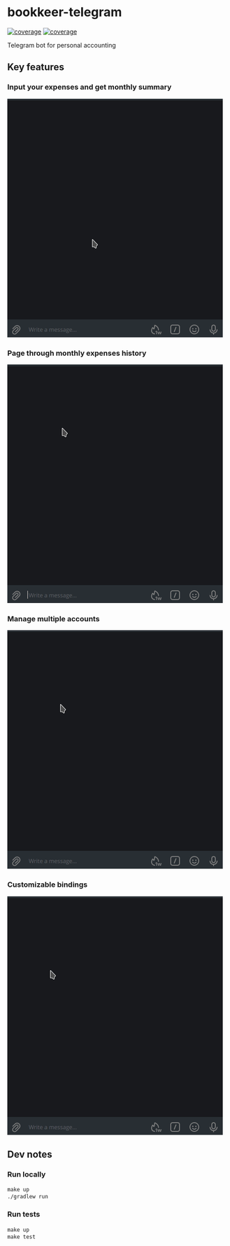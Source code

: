 # bookkeer-telegram

[![coverage](https://gitlab.com/atten0/bookkeeper-telegram/badges/main/pipeline.svg)](https://gitlab.com/atten0/bookkeeper-telegram/-/pipelines)
[![coverage](https://gitlab.com/atten0/bookkeeper-telegram/badges/main/coverage.svg)](http://www.jacoco.org/jacoco)

Telegram bot for personal accounting

## Key features

### Input your expenses and get monthly summary

![](docs/basic_usage.gif)

### Page through monthly expenses history

![](docs/expenses_history.gif)

### Manage multiple accounts

![](docs/multiple_accounts.gif)

### Customizable bindings

![](docs/customizable_bindings.gif)

## Dev notes

### Run locally

    make up
    ./gradlew run

### Run tests

    make up
    make test
